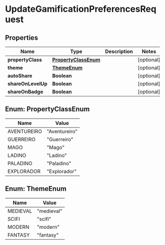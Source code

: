 

# UpdateGamificationPreferencesRequest


## Properties

| Name | Type | Description | Notes |
|------------ | ------------- | ------------- | -------------|
|**propertyClass** | [**PropertyClassEnum**](#PropertyClassEnum) |  |  [optional] |
|**theme** | [**ThemeEnum**](#ThemeEnum) |  |  [optional] |
|**autoShare** | **Boolean** |  |  [optional] |
|**shareOnLevelUp** | **Boolean** |  |  [optional] |
|**shareOnBadge** | **Boolean** |  |  [optional] |



## Enum: PropertyClassEnum

| Name | Value |
|---- | -----|
| AVENTUREIRO | &quot;Aventureiro&quot; |
| GUERREIRO | &quot;Guerreiro&quot; |
| MAGO | &quot;Mago&quot; |
| LADINO | &quot;Ladino&quot; |
| PALADINO | &quot;Paladino&quot; |
| EXPLORADOR | &quot;Explorador&quot; |



## Enum: ThemeEnum

| Name | Value |
|---- | -----|
| MEDIEVAL | &quot;medieval&quot; |
| SCIFI | &quot;scifi&quot; |
| MODERN | &quot;modern&quot; |
| FANTASY | &quot;fantasy&quot; |



